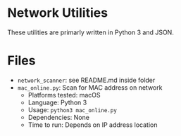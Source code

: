 # Network Utilities
These utilities are primarly written in Python 3 and JSON.

# Files
* `network_scanner`: see README.md inside folder
* `mac_online.py`: Scan for MAC address on network
  * Platforms tested: macOS
  * Language: Python 3
  * Usage: `python3 mac_online.py`
  * Dependencies: None
  * Time to run: Depends on IP address location
